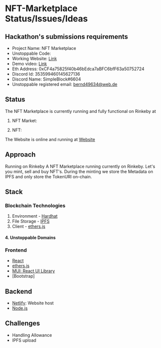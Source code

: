 # NFT-Marketplace Status/Issues/Ideas

## Hackathon's submissions requirements
- Project Name: NFT Marketplace
- Unstoppable Code: 
- Working Website: [Link]("https://euphonious-strudel-edd347.netlify.app/")
- Demo video: [Link]("https://www.youtube.com/watch?v=LESSFeEVHAw")
- Eth Address: 0xCF4a75825f40b46bEdca7aBFC6bfF63a50752724
- Discord Id: 353599460145627136
- Discord Name: SimpleBlock#6604
- Unstoppable registered email: bernd49634@web.de

## Status

The NFT Marketplace is currently running and fully functional on Rinkeby at

1. NFT Market:

2. NFT:

The Website is online and running at [Website]("https://euphonious-strudel-edd347.netlify.app/")

## Approach

Running on Rinkeby
A NFT Marketplace running currently on Rinkeby. Let's you mint, sell and buy NFT's. During the minting we store the Metadata on IPFS and only store the TokenURI on-chain.

## Stack

### Blockchain Technologies

1. Environment - [Hardhat](https://hardhat.org/)
2. File Storage - [IPFS](https://github.com/ipfs/js-ipfs/tree/master/packages/ipfs-http-client#install)
3. Client - [ethers.js](https://docs.ethers.io/v5/)

#### 4. Unstoppable Domains

### Frontend

- [React](https://reactjs.org/)
- [ethers.js](https://docs.ethers.io/v5/)
- [MUI: React UI Library](https://mui.com/)
- [Bootstrap]

## Backend

- [Netlify](https://www.netlify.com/): Website host
- [Node.js](https://nodejs.org/en/)

## Challenges

- Handling Allowance
- IPFS upload
